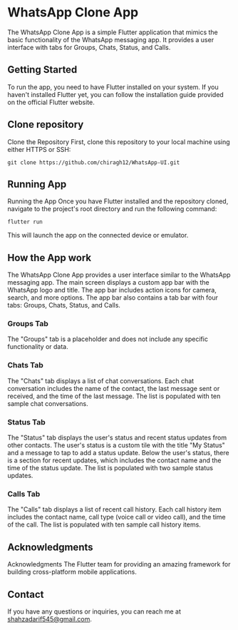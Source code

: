 
# WhatsApp Clone App

The WhatsApp Clone App is a simple Flutter application that mimics the basic functionality of the WhatsApp messaging app. It provides a user interface with tabs for Groups, Chats, Status, and Calls.





## Getting Started
To run the app, you need to have Flutter installed on your system. If you haven't installed Flutter yet, you can follow the installation guide provided on the official Flutter website.
## Clone repository
Clone the Repository
First, clone this repository to your local machine using either HTTPS or SSH:
```
git clone https://github.com/chiragh12/WhatsApp-UI.git
```
## Running App
Running the App
Once you have Flutter installed and the repository cloned, navigate to the project's root directory and run the following command:
```
flutter run
```
This will launch the app on the connected device or emulator.
## How the App work
The WhatsApp Clone App provides a user interface similar to the WhatsApp messaging app. The main screen displays a custom app bar with the WhatsApp logo and title. The app bar includes action icons for camera, search, and more options. The app bar also contains a tab bar with four tabs: Groups, Chats, Status, and Calls.

### Groups Tab
The "Groups" tab is a placeholder and does not include any specific functionality or data.

### Chats Tab
The "Chats" tab displays a list of chat conversations. Each chat conversation includes the name of the contact, the last message sent or received, and the time of the last message. The list is populated with ten sample chat conversations.

### Status Tab
The "Status" tab displays the user's status and recent status updates from other contacts. The user's status is a custom tile with the title "My Status" and a message to tap to add a status update. Below the user's status, there is a section for recent updates, which includes the contact name and the time of the status update. The list is populated with two sample status updates.

### Calls Tab
The "Calls" tab displays a list of recent call history. Each call history item includes the contact name, call type (voice call or video call), and the time of the call. The list is populated with ten sample call history items.
## Acknowledgments
Acknowledgments
The Flutter team for providing an amazing framework for building cross-platform mobile applications.
## Contact
If you have any questions or inquiries, you can reach me at shahzadarif545@gmail.com.
